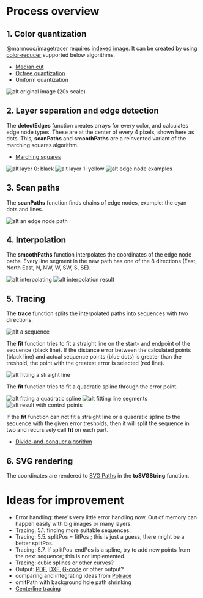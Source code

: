 # Process overview

## 1. Color quantization

@marmooo/imagetracer requires
[indexed image](https://en.wikipedia.org/wiki/Indexed_color). It can be created
by using [color-reducer](https://github.com/marmooo/color-reducer) supported
below algorithms.

- [Median cut](https://en.wikipedia.org/wiki/Median_cut)
- [Octree quantization](https://en.wikipedia.org/wiki/Octree)
- Uniform quantization

![alt original image (20x scale)](docimages/s2.png)

## 2. Layer separation and edge detection

The **detectEdges** function creates arrays for every color, and calculates edge
node types. These are at the center of every 4 pixels, shown here as dots. This,
**scanPaths** and **smoothPaths** are a reinvented variant of the marching
squares algorithm.

- [Marching squares](https://en.wikipedia.org/wiki/Marching_squares)

![alt layer 0: black](docimages/s3.png) ![alt layer 1: yellow](docimages/s4.png)
![alt edge node examples](docimages/s7.png)

## 3. Scan paths

The **scanPaths** function finds chains of edge nodes, example: the cyan dots
and lines.

![alt an edge node path](docimages/s8.png)

## 4. Interpolation

The **smoothPaths** function interpolates the coordinates of the edge node
paths. Every line segment in the new path has one of the 8 directions (East,
North East, N, NW, W, SW, S, SE).

![alt interpolating](docimages/s9.png)
![alt interpolation result](docimages/s10.png)

## 5. Tracing

The **trace** function splits the interpolated paths into sequences with two
directions.

![alt a sequence](docimages/s11.png)

The **fit** function tries to fit a straight line on the start- and endpoint of
the sequence (black line). If the distance error between the calculated points
(black line) and actual sequence points (blue dots) is greater than the
treshold, the point with the greatest error is selected (red line).

![alt fitting a straight line](docimages/s12.png)

The **fit** function tries to fit a quadratic spline through the error point.

![alt fitting a quadratic spline](docimages/s13.png)
![alt fitting line segments](docimages/s14.png)
![alt result with control points](docimages/s15.png)

If the **fit** function can not fit a straight line or a quadratic spline to the
sequence with the given error tresholds, then it will split the sequence in two
and recursively call **fit** on each part.

- [Divide-and-conquer algorithm](https://en.wikipedia.org/wiki/Divide_and_conquer_algorithm)

## 6. SVG rendering

The coordinates are rendered to
[SVG Paths](https://developer.mozilla.org/en-US/docs/Web/SVG/Tutorial/Paths) in
the **toSVGString** function.

# Ideas for improvement

- Error handling: there's very little error handling now, Out of memory can
  happen easily with big images or many layers.
- Tracing: 5.1. finding more suitable sequences.
- Tracing: 5.5. splitPos = fitPos ; this is just a guess, there might be a
  better splitPos.
- Tracing: 5.7. If splitPos-endPos is a spline, try to add new points from the
  next sequence; this is not implemented.
- Tracing: cubic splines or other curves?
- Output: [PDF](https://en.wikipedia.org/wiki/Portable_Document_Format),
  [DXF](https://en.wikipedia.org/wiki/AutoCAD_DXF),
  [G-code](https://en.wikipedia.org/wiki/G-code) or other output?
- comparing and integrating ideas from
  [Potrace](https://en.wikipedia.org/wiki/Potrace)
- omitPath with background hole path shrinking
- [Centerline tracing](https://github.com/jankovicsandras/imagetracerjs/issues/65)
